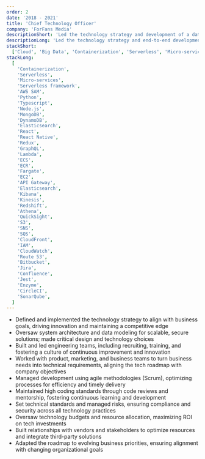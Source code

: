 ```yaml
---
order: 2
date: '2018 - 2021'
title: 'Chief Technology Officer'
company: 'ForFans Media'
descriptionShort: 'Led the technology strategy and development of a data-driven platform and built a high-performing team to deliver a scalable solution for content analysis and personalized strategies'
descriptionLong: 'Led the technology strategy and end-to-end development of a data-driven platform from the ground up, designed to categorize and analyze content creators through advanced analytics. Architected the design and successfully built a high-performing team, delivering a scalable solution that enhanced decision-making and personalized content strategies'
stackShort:
  ['Cloud', 'Big Data', 'Containerization', 'Serverless', 'Micro-services', 'IaC', 'Python', 'Typescript', 'CI/CD']
stackLong:
  [
    'Containerization',
    'Serverless',
    'Micro-services',
    'Serverless framework',
    'AWS SAM',
    'Python',
    'Typescript',
    'Node.js',
    'MongoDB',
    'DynamoDB',
    'Elasticsearch',
    'React',
    'React Native',
    'Redux',
    'GraphQL',
    'Lambda',
    'ECS',
    'ECR',
    'Fargate',
    'EC2',
    'API Gateway',
    'Elasticsearch',
    'Kibana',
    'Kinesis',
    'Redshift',
    'Athena',
    'QuickSight',
    'S3',
    'SNS',
    'SQS',
    'CloudFront',
    'IAM',
    'CloudWatch',
    'Route 53',
    'Bitbucket',
    'Jira',
    'Confluence',
    'Jest',
    'Enzyme',
    'CircleCI',
    'SonarQube',
  ]
---
```


<p>
  <ul>
    <li><span class="text-primary">Defined and implemented the technology strategy</span> to align with business goals, driving innovation and maintaining a competitive edge</li>
    <li><span class="text-primary">Oversaw system architecture</span> and <span class="text-primary">data modeling</span> for <span class="text-primary">scalable</span>, <span class="text-primary">secure</span> solutions; made critical design and technology choices</li>
    <li><span class="text-primary">Built and led engineering teams</span>, including recruiting, training, and fostering a culture of continuous improvement and innovation</li>
    <li>Worked with product, marketing, and business teams to <span class="text-primary">turn business needs into technical requirements</span>, aligning the tech roadmap with company objectives</li>
    <li><span class="text-primary">Managed development</span> using agile methodologies (Scrum), optimizing processes for efficiency and timely delivery</li>
    <li><span class="text-primary">Maintained high coding standards</span> through code reviews and mentorship, fostering continuous learning and development</li>
    <li>Set technical standards and managed risks, ensuring <span class="text-primary">compliance</span> and <span class="text-primary">security</span> across all technology practices</li>
    <li>Oversaw technology <span class="text-primary">budgets</span> and <span class="text-primary">resource allocation</span>, maximizing ROI on tech investments</li>
    <li>Built <span class="text-primary">relationships</span> with <span class="text-primary">vendors</span> and <span class="text-primary">stakeholders</span> to optimize resources and integrate third-party solutions</li>
    <li>Adapted the <span class="text-primary">roadmap</span> to <span class="text-primary">evolving business priorities</span>, ensuring alignment with changing organizational goals</li>
  </ul>
</p>
